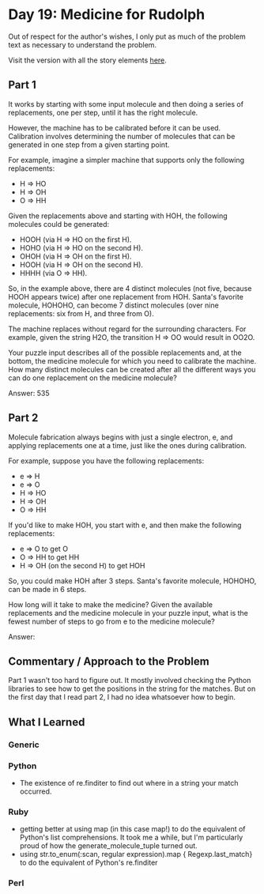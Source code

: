 # Day 19: Medicine for Rudolph

Out of respect for the author's wishes, I only put as much of the problem text as necessary to understand the problem.

Visit the version with all the story elements [here](https://adventofcode.com/2015/day/19).

## Part 1
 It works by starting with some input molecule and then doing a series of replacements, one per step, until it has the right molecule.

However, the machine has to be calibrated before it can be used. Calibration involves determining the number of molecules that can be generated in one step from a given starting point.

For example, imagine a simpler machine that supports only the following replacements:

- H => HO
- H => OH
- O => HH

Given the replacements above and starting with HOH, the following molecules could be generated:

- HOOH (via H => HO on the first H).
- HOHO (via H => HO on the second H).
- OHOH (via H => OH on the first H).
- HOOH (via H => OH on the second H).
- HHHH (via O => HH).

So, in the example above, there are 4 distinct molecules (not five, because HOOH appears twice) after one replacement from HOH. Santa's favorite molecule, HOHOHO, can become 7 distinct molecules (over nine replacements: six from H, and three from O).

The machine replaces without regard for the surrounding characters. For example, given the string H2O, the transition H => OO would result in OO2O.

Your puzzle input describes all of the possible replacements and, at the bottom, the medicine molecule for which you need to calibrate the machine. How many distinct molecules can be created after all the different ways you can do one replacement on the medicine molecule?

Answer: 535

## Part 2

Molecule fabrication always begins with just a single electron, e, and applying replacements one at a time, just like the ones during calibration.

For example, suppose you have the following replacements:

- e => H
- e => O
- H => HO
- H => OH
- O => HH

If you'd like to make HOH, you start with e, and then make the following replacements:

- e => O to get O
- O => HH to get HH
- H => OH (on the second H) to get HOH

So, you could make HOH after 3 steps. Santa's favorite molecule, HOHOHO, can be made in 6 steps.

How long will it take to make the medicine? Given the available replacements and the medicine molecule in your puzzle input, what is the fewest number of steps to go from e to the medicine molecule?

Answer: 
## Commentary / Approach to the Problem
Part 1 wasn't too hard to figure out. It mostly involved checking the Python libraries to see how to get the positions in the string for the matches. But on the first day that I read part 2, I had no idea whatsoever how to begin.

## What I Learned

### Generic

### Python
- The existence of re.finditer to find out where in a string your match occurred.

### Ruby
- getting better at using map (in this case map!) to do the equivalent of Python's list comprehensions. It took me a while, but I'm particularly proud of how the generate_molecule_tuple turned out.
- using str.to_enum(:scan, regular expression).map { Regexp.last_match} to do the equivalent of Python's re.finditer
### Perl

